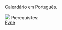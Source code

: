 <br/>
Calendário em Português.
<br/><br/>
<img src="http://rafael-developer.com/wp-content/uploads/2025/03/Captura-de-tela-de-2025-03-29-03-38-42.png" />
Prerequisites:<br/>
<a href="https://docs.fyne.io/started/">Fyne</a>

